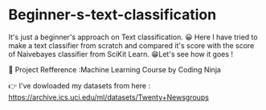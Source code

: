 # Beginner-s-text-classification
It's just a beginner's approach on Text classification. :grinning: 
Here I have tried to make a text classifier from scratch and compared it's score with the score of Naivebayes classifier from SciKit Learn.
:grin:Let's see how it goes  !


:open_hands: Project Refference :Machine Learning Course by Coding Ninja


:point_right: I've dowloaded my datasets from here : https://archive.ics.uci.edu/ml/datasets/Twenty+Newsgroups
